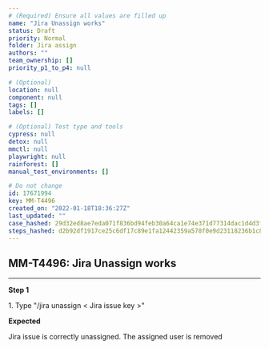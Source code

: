 ```yaml
---
# (Required) Ensure all values are filled up
name: "Jira Unassign works"
status: Draft
priority: Normal
folder: Jira assign
authors: ""
team_ownership: []
priority_p1_to_p4: null

# (Optional)
location: null
component: null
tags: []
labels: []

# (Optional) Test type and tools
cypress: null
detox: null
mmctl: null
playwright: null
rainforest: []
manual_test_environments: []

# Do not change
id: 17671994
key: MM-T4496
created_on: "2022-01-18T18:36:27Z"
last_updated: ""
case_hashed: 29d32ed8ae7eda071f836bd94feb30a64ca1e74e371d77314dac1d4d3f792b3d3f326519e79069ab7ffc10b17c8eeaf9
steps_hashed: d2b92df1917ce25c6df17c89e1fa12442359a578f0e9d23118236b1c8e76c705701005d61733339b1f908f59ec6ee7cf
---
```


<!-- (Auto-generated) Based on frontmatter's "key" and "name" -->

## MM-T4496: Jira Unassign works

---

**Step 1**

1\. Type "/jira unassign < Jira issue key >"

**Expected**

Jira issue is correctly unassigned. The assigned user is removed
